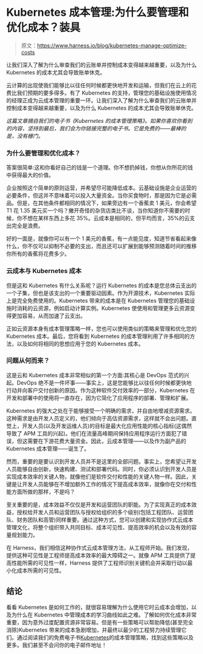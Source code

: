 # Kubernetes 成本管理:为什么要管理和优化成本？装具

> 原文：<https://www.harness.io/blog/kubernetes-manage-optimize-costs>

让我们深入了解为什么审查我们的云账单并控制成本变得越来越重要，以及为什么 Kubernetes 的成本尤其会导致账单休克。

云计算的出现使我们能够比以往任何时候都更快地开发和运输，但我们在云上的花费比我们预期的要多得多。有了 Kubernetes 的支持，管理您的基础设施使用情况的经理正成为云成本管理的重要一环。让我们深入了解为什么审查我们的云账单并控制成本变得越来越重要，以及为什么 Kubernetes 的成本尤其会导致账单休克。

*这篇文章摘自我们的电子书《Kubernetes 的成本管理策略》。如果你喜欢你看到的内容，坚持到最后，我们会为你链接完整的电子书。它是免费的——最棒的是，没有栅门。*

### 为什么要管理和优化成本？

答案很简单:这和你看好自己的钱是一个道理。你不想扔掉钱，你想从你所花的钱中获得最大的价值。

企业按照这个简单的原则运营，并希望尽可能降低成本。云基础设施是企业运营的必要条件，但这并不意味着可以投入大量资金。当你买食物时，那是因为它是必需品。但是，在其他条件都相同的情况下，如果旁边有一个香蕉卖 1 美元，你会希望 T1 花 1.35 美元买一个吗？撇开奇怪的杂货店类比不谈，当你知道你不需要的时候，你不想在某样东西上多花 35%。云成本是相同的，但平均而言，35%的云支出完全是浪费。

好的一面是，就像你可以有一个 1 美元的香蕉，有一点能见度，知道节省看起来像什么，你不仅可以抑制不必要的支出，而且还可以扩展到能够预测随着时间的推移你所有的香蕉将花费多少。

### 云成本与 Kubernetes 成本

但是这和 Kubernetes 有什么关系呢？运行 Kubernetes 的成本是您总体云支出的一个子集，但也是该支出的一个重要驱动因素。作为开源技术，Kubernetes 实际上是完全免费使用的。Kubernetes 带来的成本是在 Kubernetes 管理您的基础设施时消耗的云资源，例如启动计算实例。Kubernetes 使使用和管理更多云资源变得更加容易，从而加速了云支出。

正如云资源本身有成本管理策略一样，您也可以使用类似的策略来管理和优化您的 Kubernetes 成本。最后，您将看到 Kubernetes 的成本管理利用了许多相同的方法，以及如何将相同的思想应用于您的 Kubernetes 成本。

### 问题从何而来？

这是云和 Kubernetes 成本非常相似的第一个方面:其核心是 DevOps 范式的兴起。DevOps 绝不是一件坏事——事实上，这是您能够比以往任何时候都更快地行动并向客户交付创新的原因。作为这种软件交付效率的一部分，Kubernetes 在开发和部署中的使用将一直存在，因为它简化了应用程序的部署、管理和扩展。

Kubernetes 的强大之处在于能够接受一个明确的需求，并自由地增减资源需求。这种需求是由开发人员定义的，他们倾向于高估资源需求，这样就不会出问题。直觉上，开发人员(以及开发运维人员)的目标是最大化应用性能的核心指标(这偶然导致了 APM 工具的兴起)。他们在流量高峰期间保持应用程序运行方面犯了错误，但这需要在下游花费大量资金。因此，云成本管理——以及作为副产品的 Kubernetes 成本管理——诞生了。

然而，重要的是要认识到开发人员并不是这里的全部问题。事实上，您希望让开发人员能够自由创新，快速构建、测试和部署代码。同时，你必须认识到开发人员是实现成本效率的关键人物，就像他们是软件交付和性能的关键人物一样。因此，关键是让开发人员能够在不增加额外工作的情况下提高成本效率，就像你在交付和性能方面所做的那样，不是吗？

至关重要的是，成本效益不仅仅是开发和运营团队的职能。为了实现真正的成本效益，授权给开发人员和运营团队与授权给组织的多个级别(包括工程团队、运营团队、财务团队和高管)同样重要。通过这种方式，您可以创建和实现协作式云成本管理文化，将整个组织带入共同目标、成本可见性、提高效率的机会以及有效的容量规划能力。

在 Harness，我们相信这种协作式云成本管理方法，从工程师开始。我们发现，提供这种可见性是工程师提高成本效率的最大障碍之一。就像 APM 工具提供了提高性能所需的可见性一样，Harness 提供了工程师识别关键机会并采取行动以最小化成本所需的可见性。

## 结论

看看 Kubernetes 是如何工作的，就很容易理解为什么使用它时云成本会增加，以及为什么在 Kubernetes 中管理成本的学习曲线如此之难。了解如何优化成本非常重要，因为意外过度配置资源非常容易。但是有一些策略可以帮助降低(甚至完全消除)Kubernetes 带来的成本急剧增加，并最终以最少的工程努力持续管理它们。通过阅读我们的免费电子书[Kubernetes](https://harness.io/learn/ebooks/ebook-cost-management-kubernetes/)的成本管理策略，找到这些策略以及更多。我们甚至不会问你的电子邮件地址！